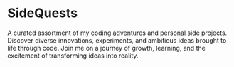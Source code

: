 # SideQuests
A curated assortment of my coding adventures and personal side projects. Discover diverse innovations, experiments, and ambitious ideas brought to life through code. Join me on a journey of growth, learning, and the excitement of transforming ideas into reality.
